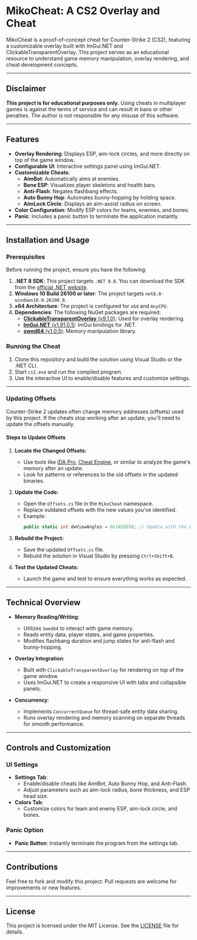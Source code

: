 # MikoCheat: A CS2 Overlay and Cheat

MikoCheat is a proof-of-concept cheat for Counter-Strike 2 (CS2), featuring a customizable overlay built with ImGui.NET and ClickableTransparentOverlay. This project serves as an educational resource to understand game memory manipulation, overlay rendering, and cheat development concepts.

---

## Disclaimer

**This project is for educational purposes only.** Using cheats in multiplayer games is against the terms of service and can result in bans or other penalties. The author is not responsible for any misuse of this software.

---

## Features

- **Overlay Rendering**: Displays ESP, aim-lock circles, and more directly on top of the game window.
- **Configurable UI**: Interactive settings panel using ImGui.NET.
- **Customizable Cheats**:
  - **AimBot**: Automatically aims at enemies.
  - **Bone ESP**: Visualizes player skeletons and health bars.
  - **Anti-Flash**: Negates flashbang effects.
  - **Auto Bunny Hop**: Automates bunny-hopping by holding space.
  - **AimLock Circle**: Displays an aim-assist radius on screen.
- **Color Configuration**: Modify ESP colors for teams, enemies, and bones.
- **Panic**: Includes a panic button to terminate the application instantly.

---

## Installation and Usage

### Prerequisites

Before running the project, ensure you have the following:

1. **.NET 8 SDK**: This project targets `.NET 8.0`. You can download the SDK from the [official .NET website](https://dotnet.microsoft.com/download).
2. **Windows 10 Build 26100 or later**: The project targets `net8.0-windows10.0.26100.0`.
3. **x64 Architecture**: The project is configured for `x64` and `AnyCPU`.
4. **Dependencies**: The following NuGet packages are required:
   - [**ClickableTransparentOverlay** (v9.1.0)](https://www.nuget.org/packages/ClickableTransparentOverlay): Used for overlay rendering.
   - [**ImGui.NET** (v1.91.0.1)](https://www.nuget.org/packages/ImGui.NET): ImGui bindings for .NET.
   - [**swed64** (v1.0.5)](https://www.nuget.org/packages/swed64): Memory manipulation library.

### Running the Cheat
1. Clone this repository and build the solution using Visual Studio or the .NET CLI.
2. Start `cs2.exe` and run the compiled program.
3. Use the interactive UI to enable/disable features and customize settings.

---

### Updating Offsets

Counter-Strike 2 updates often change memory addresses (offsets) used by this project. If the cheats stop working after an update, you'll need to update the offsets manually.

#### Steps to Update Offsets
1. **Locate the Changed Offsets:**
   - Use tools like [IDA Pro](https://hex-rays.com/ida-pro/), [Cheat Engine](https://cheatengine.org/), or similar to analyze the game's memory after an update.
   - Look for patterns or references to the old offsets in the updated binaries.

2. **Update the Code:**
   - Open the `Offsets.cs` file in the `MikoCheat` namespace.
   - Replace outdated offsets with the new values you've identified.
   - Example:  
     ```csharp
     public static int dwViewAngles = 0x1A5E650; // Update with the new value
     ```

3. **Rebuild the Project:**
   - Save the updated `Offsets.cs` file.
   - Rebuild the solution in Visual Studio by pressing `Ctrl+Shift+B`.

4. **Test the Updated Cheats:**
   - Launch the game and test to ensure everything works as expected.

---

## Technical Overview

- **Memory Reading/Writing**:
  - Utilizes `Swed64` to interact with game memory.
  - Reads entity data, player states, and game properties.
  - Modifies flashbang duration and jump states for anti-flash and bunny-hopping.

- **Overlay Integration**:
  - Built with `ClickableTransparentOverlay` for rendering on top of the game window.
  - Uses ImGui.NET to create a responsive UI with tabs and collapsible panels.

- **Concurrency**:
  - Implements `ConcurrentQueue` for thread-safe entity data sharing.
  - Runs overlay rendering and memory scanning on separate threads for smooth performance.

---

## Controls and Customization

### UI Settings
- **Settings Tab**:
  - Enable/disable cheats like AimBot, Auto Bunny Hop, and Anti-Flash.
  - Adjust parameters such as aim-lock radius, bone thickness, and ESP head size.
- **Colors Tab**:
  - Customize colors for team and enemy ESP, aim-lock circle, and bones.

### Panic Option
- **Panic Button**: Instantly terminate the program from the settings tab.

---

## Contributions

Feel free to fork and modify this project. Pull requests are welcome for improvements or new features.

---

## License

This project is licensed under the MIT License. See the [LICENSE](LICENSE) file for details.
